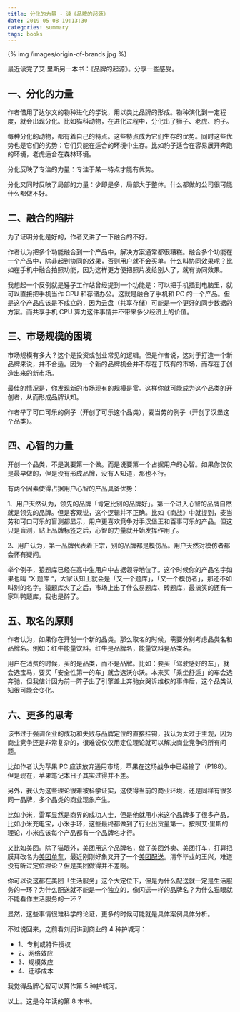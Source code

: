 ```yaml
---
title: 分化的力量 - 读《品牌的起源》
date: 2019-05-08 19:13:30
categories: summary
tags: books
---
```


{% img /images/origin-of-brands.jpg %}


最近读完了艾·里斯另一本书：《品牌的起源》。分享一些感受。

## 一、分化的力量

作者借用了达尔文的物种进化的学说，用以类比品牌的形成。物种演化到一定程度，就会出现分化。比如猫科动物，在进化过程中，分化出了狮子、老虎、豹子。

每种分化的动物，都有着自己的特点。这些特点成为它们生存的优势。同时这些优势也是它们的劣势：它们只能在适合的环境中生存。比如豹子适合在容易展开奔跑的环境，老虎适合在森林环境。

分化反映了专注的力量：专注于某一特点才能有优势。

分化又同时反映了局部的力量：少即是多，局部大于整体。什么都做的公司很可能什么都做不好。

## 二、融合的陷阱

为了证明分化是好的，作者又讲了一下融合的不好。

作者认为把多个功能融合到一个产品中，解决方案通常都很糟糕。融合多个功能在一个产品中，除非起到协同的效果，否则用户就不会买单。什么叫协同效果呢？比如在手机中融合拍照功能，因为这样更方便把照片发给别人了，就有协同效果。

我想起一个反例就是锤子工作站曾经提到一个功能是：可以把手机插到电脑里，就可以直接把手机当作 CPU 和存储办公。这就是融合了手机和 PC 的一个产品。但是这个产品应该是不成立的，因为云盘（共享存储）可能是一个更好的同步数据的方案。而共享手机 CPU 算力这件事情并不带来多少经济上的价值。

## 三、市场规模的困境

市场规模有多大？这个是投资或创业常见的逻辑。但是作者说，这对于打造一个新品牌来说，并不合适。因为一个新的品牌机会并不存在于既有的市场，而存在于创造出来的新市场。

最佳的情况是，你发现新的市场现有的规模是零。这样你就可能成为这个品类的开创者，从而形成品牌认知。

作者举了可口可乐的例子（开创了可乐这个品类），麦当劳的例子（开创了汉堡这个品类）。

## 四、心智的力量

开创一个品类，不是说要第一个做。而是说要第一个占据用户的心智。如果你仅仅是最早做的，但是没有形成品牌，没有人知道，那也不行。

有两个因素使得占据用户心智的产品具备优势：

1、用户天然认为，领先的品牌「肯定比别的品牌好」。第一个进入心智的品牌自然就是领先的品牌。但是客观说，这个逻辑并不正确。比如《商战》中就提到，麦当劳和可口可乐的盲测都显示，用户更喜欢竞争对手汉堡王和百事可乐的产品。但这只是盲测，贴上品牌标签之后，心智的力量就开始发挥作用了。

2、用户认为，第一品牌代表着正宗，别的品牌都是模仿品。用户天然对模仿者都会怀有疑问。

举个例子，猿题库已经在高中生用户中占据领导地位了。这个时候你的产品名字如果也叫 "X 题库 “，大家认知上就会是「又一个题库」，「又一个模仿者」，那还不如叫别的名字。猿题库火了之后，市场上出了什么易题库、砖题库，最搞笑的还有一家叫鸭题库，我也是醉了。

## 五、取名的原则

作者认为，如果你在开创一个新的品类。那么取名的时候，需要分别考虑品类名和品牌名。例如：红牛能量饮料。红牛是品牌名，能量饮料是品类名。

用户在消费的时候，买的是品类，而不是品牌。比如：要买「驾驶感好的车」，就会选宝马，要买「安全性第一的车」就会选沃尔沃。本来买「乘坐舒适」的车会选奔驰，但我估计因为前一阵子出了引擎盖上奔驰女哭诉维权的事件后，这个品类认知很可能会变化。

## 六、更多的思考

该书过于强调企业的成功和失败与品牌定位的直接挂钩，我认为太过于主观，因为商业竞争还是非常复杂的，很难说仅仅用定位理论就可以解决商业竞争的所有问题。

比如作者认为苹果 PC 应该放弃通用市场，苹果在这场战争中已经输了（P188）。但是现在，苹果笔记本日子其实过得并不差。

另外，我认为这些理论很难被科学证实，这使得当前的商业环境，还是同样有很多同一品牌，多个品类的商业现象产生。

比如小米，雷军显然是商界的成功人士，但是他就用小米这个品牌多了很多产品，比如小米充电宝，小米手环，这些最终都做到了行业出货量第一。按照艾·里斯的理论，小米应该每个产品都有一个品牌名才行。

又比如美团。除了猫眼外，美团用这个品牌名，做了美团外卖、美团打车，打算把膜拜改名为[美团单车](http://news.iresearch.cn/content/201901/282758.shtml)，最近刚刚好象又开了一个[美团配送](http://www.eeo.com.cn/2019/0507/355290.shtml)。清华毕业的王兴，难道没有听过定位理论？但是美团做得并不差啊。

你可以说这都在美团「生活服务」这个大定位下，但是为什么配送就一定是生活服务的一环？为什么配送就不能是一个独立的，像闪送一样的品牌名？为什么猫眼就不能看作生活服务的一环？

显然，这些事情很难科学的论证，更多的时候可能就是具体案例具体分析。

不过说回来，之前看刘润讲到商业的 4 种护城河：

 - 1、专利或特许授权 
 - 2、网络效应 
 - 3、规模效应 
 - 4、迁移成本

我觉得品牌心智可以算作第 5 种护城河。

以上。这是今年读的第 8 本书。
